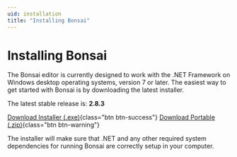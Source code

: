 ```yaml
---
uid: installation
title: "Installing Bonsai"
---
```


# Installing Bonsai

The Bonsai editor is currently designed to work with the .NET Framework on Windows desktop operating systems, version 7 or later. The easiest way to get started with Bonsai is by downloading the latest installer.

<!-- [RELEASE_INFO] The info below is generated automatically by .github/workflows/update-version.yml, don't modify it by hand! -->
The latest stable release is: **2.8.3**

[<i class="fa fa-download"></i> Download Installer (.exe)](https://github.com/bonsai-rx/bonsai/releases/download/2.8.3/Bonsai-2.8.3.exe){class="btn btn-success"}
[<i class="fa fa-download"></i> Download Portable (.zip)](https://github.com/bonsai-rx/bonsai/releases/download/2.8.3/Bonsai.zip){class="btn btn-warning"}
<!-- [/RELEASE_INFO] -->

The installer will make sure that .NET and any other required system dependencies for running Bonsai are correctly setup in your computer.